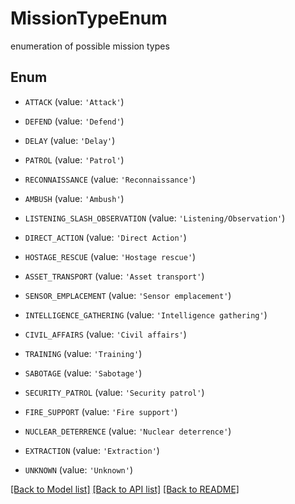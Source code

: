# MissionTypeEnum

enumeration of possible mission types

## Enum

* `ATTACK` (value: `'Attack'`)

* `DEFEND` (value: `'Defend'`)

* `DELAY` (value: `'Delay'`)

* `PATROL` (value: `'Patrol'`)

* `RECONNAISSANCE` (value: `'Reconnaissance'`)

* `AMBUSH` (value: `'Ambush'`)

* `LISTENING_SLASH_OBSERVATION` (value: `'Listening/Observation'`)

* `DIRECT_ACTION` (value: `'Direct Action'`)

* `HOSTAGE_RESCUE` (value: `'Hostage rescue'`)

* `ASSET_TRANSPORT` (value: `'Asset transport'`)

* `SENSOR_EMPLACEMENT` (value: `'Sensor emplacement'`)

* `INTELLIGENCE_GATHERING` (value: `'Intelligence gathering'`)

* `CIVIL_AFFAIRS` (value: `'Civil affairs'`)

* `TRAINING` (value: `'Training'`)

* `SABOTAGE` (value: `'Sabotage'`)

* `SECURITY_PATROL` (value: `'Security patrol'`)

* `FIRE_SUPPORT` (value: `'Fire support'`)

* `NUCLEAR_DETERRENCE` (value: `'Nuclear deterrence'`)

* `EXTRACTION` (value: `'Extraction'`)

* `UNKNOWN` (value: `'Unknown'`)

[[Back to Model list]](../README.md#documentation-for-models) [[Back to API list]](../README.md#documentation-for-api-endpoints) [[Back to README]](../README.md)


